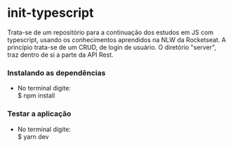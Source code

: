 # init-typescript

Trata-se de um repositório para a continuação dos estudos em JS com typescript, usando os conhecimentos aprendidos na NLW da Rocketseat. A princípio trata-se de um CRUD, de login de usuário. O diretório "server", traz dentro de si a parte da API Rest.

### Instalando as dependências

- No terminal digite: <br />
  $ npm install
 
### Testar a aplicação

- No terminal digite: <br />
  $ yarn dev
